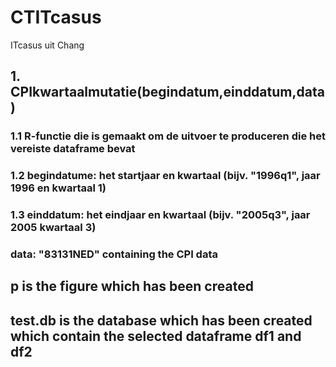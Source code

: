 # CTITcasus
ITcasus uit Chang
## 1. CPIkwartaalmutatie(begindatum,einddatum,data) 
### 1.1 R-functie die is gemaakt om de uitvoer te produceren die het vereiste dataframe bevat
### 1.2 begindatume: het startjaar en kwartaal (bijv. "1996q1", jaar 1996 en kwartaal 1)
### 1.3 einddatum: het eindjaar en kwartaal (bijv. "2005q3", jaar 2005 kwartaal 3)
### data: "83131NED" containing the CPI data
## p is the figure which has been created
## test.db is the database which has been created which contain the selected dataframe df1 and df2
